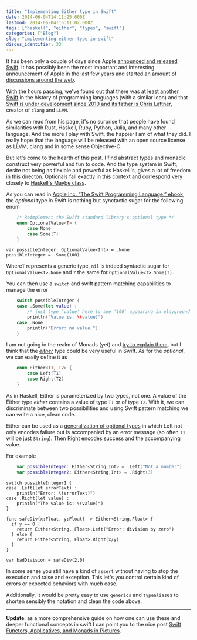 ```yaml
---
title: "Implementing Either type in Swift"
date: 2014-06-04T14:11:25.000Z
lastmod: 2014-06-04T16:11:02.000Z
tags: ["haskell", "either", "types", "swift"]
categories: ["Blog"]
slug: "implementing-either-type-in-swift"
disqus_identifier: 33
---
```


It has been only a couple of days since Apple [announced and released Swift](https://developer.apple.com/swift/). It has possibly been the most important and interesting announcement of Apple in the last few years and [started an amount of discussions around the web](https://news.ycombinator.com/item?id=7835099).

With the hours passing, we've found out that there was [at least another Swift](https://swift-lang.org) in the history of programming languages (with a similar icon) and that [Swift is under development since 2010 and its father is Chris Lattner](https://nondot.org/sabre/), creator of `clang` and `LLVM`.

As we can read from his page, it's no surprise that people have found similarities with Rust, Haskell, Ruby, Python, Julia, and many other language. And the more I play with Swift, the happier I am of what they did. I really hope that the language will be released with an open source license as LLVM, clang and in some sense Objective-C.

But let's come to the hearth of this post. I find abstract types and monadic construct very powerful and fun to code. And the type system in Swift, desite not being as flexible and powerful as Haskell's, gives a lot of freedom in this directon. Optionals fall exactly in this context and correspond very closely to [Haskell's Maybe class](https://www.haskell.org/haskellwiki/Maybe).

As you can read in [Apple Inc. “The Swift Programming Language.” ebook](https://itun.es/gb/jEUH0.l), the _optional_ type in Swift is nothing but synctactic sugar for the following enum

```swift
    /* Reimplement the Swift standard library's optional type */
    enum OptionalValue<T> {
        case None
        case Some(T)
    }
```
    var possibleInteger: OptionalValue<Int> = .None
    possibleInteger = .Some(100)

Where`T` represents a generic type, `nil` is indeed syntactic sugar for `OptionalValue<T>.None` and `?` the same for `OptionalValue<T>.Some(T)`.

You can then use a `switch` and swift pattern matching capabilities to manage the error

```swift
    switch possibleInteger {
    case .Some(let value) :
        /* just type 'value' here to see '100' appearing in playground REPL */
        println("Value is: \(value)")
    case .None :
        println("Error: no value.")
    }
```
I am not going in the realm of Monads (yet) and [try to explain them](https://www.haskell.org/haskellwiki/Monad_tutorials_timeline), but I think that the [_either_](https://www.haskell.org/ghc/docs/latest/html/libraries/base/Data-Either.html) type could be very useful in Swift. As for the _optional_, we can easily define it as

```swift
    enum Either<T1, T2> {
        case Left(T1)
        case Right(T2)
    }
```
As in Haskell, Either is parameterized by two types, not one. A value of the Either type _either_ contains a value of type `T1` or of type `T2`. With it, we can discriminate between two possibilities and using Swift pattern matching we can write a nice, clean code. 

Either can be used as a [generalization of optional types](https://web.archive.org/web/20180620003318/https://www.schoolofhaskell.com/school/starting-with-haskell/basics-of-haskell/10_Error_Handling) in which Left not only encodes failure but is accompanied by an error message (so often `T1` will be just `String`). Then Right encodes success and the accompanying value.

For example

```swift
    var possibleInteger: Either<String,Int> = .Left("Not a number")
    var possibleInteger2: Either<String,Int> = .Right(3)
```
    switch possibleInteger1 {
    case .Left(let errorText) :
        println("Error: \(errorText)")
    case .Right(let value) :
        println("The value is: \(value)")
    }

    func safeDiv(x:Float, y:Float) -> Either<String,Float> {
      if y == 0 {
        return Either<String, Float>.Left("Error: division by zero")
      } else {
        return Either<String, Float>.Right(x/y)
      }
    }

    var badDivision = safeDiv(2,0)

In some sense you still have a kind of `assert` without having to stop the execution and raise and exception. This let's you control certain kind of errors or expected behaviors with much ease.

Additionally, it would be pretty easy to use `generics` and `typealias`es to shorten sensibly the notation and clean the code above.

- - - - - - -

**Update**: as a more comprehensive guide on how one can use these and deeper functional concepts in swift I can point you to the nice post [Swift Functors, Applicatives, and Monads in Pictures](https://www.mokacoding.com/blog/functor-applicative-monads-in-pictures/).